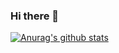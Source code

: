 ### Hi there 👋
[![Anurag's github stats](https://github-readme-stats.vercel.app/api?username=octavesop)](https://github.com/anuraghazra/github-readme-stats)
<!--
**octavesop/octavesop** is a ✨ _special_ ✨ repository because its `README.md` (this file) appears on your GitHub profile.

Here are some ideas to get you started:

- 🔭 I’m currently working on ...
- 🌱 I’m currently learning ...
- 👯 I’m looking to collaborate on ...
- 🤔 I’m looking for help with ...
- 💬 Ask me about ...
- 📫 How to reach me: ...
- 😄 Pronouns: ...
- ⚡ Fun fact: ...
-->
